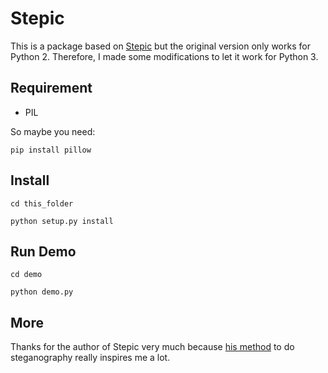 # Stepic

This is a package based on [Stepic](http://domnit.org/stepic/doc/) but the original version only works for Python 2. Therefore, I made some modifications to let it work for Python 3.

## Requirement

* PIL

So maybe you need:

```shell
pip install pillow
```

## Install

```shell
cd this_folder
```

```shell
python setup.py install
```

## Run Demo

```shell
cd demo
```

```shell
python demo.py
```

## More

Thanks for the author of Stepic very much because [his method](http://domnit.org/blog/2007/02/stepic-explanation.html) to do steganography really inspires me a lot.